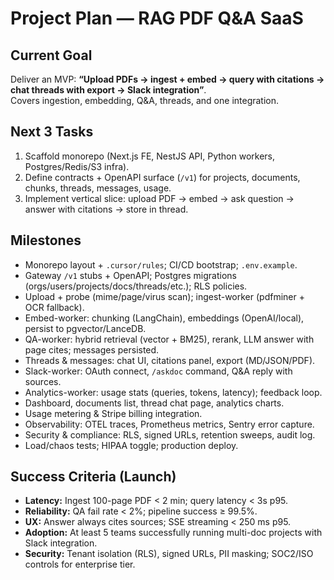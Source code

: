 # Project Plan — RAG PDF Q&A SaaS

## Current Goal
Deliver an MVP: **“Upload PDFs → ingest + embed → query with citations → chat threads with export → Slack integration”**.  
Covers ingestion, embedding, Q&A, threads, and one integration.

## Next 3 Tasks
1. Scaffold monorepo (Next.js FE, NestJS API, Python workers, Postgres/Redis/S3 infra).
2. Define contracts + OpenAPI surface (`/v1`) for projects, documents, chunks, threads, messages, usage.
3. Implement vertical slice: upload PDF → embed → ask question → answer with citations → store in thread.

## Milestones
- Monorepo layout + `.cursor/rules`; CI/CD bootstrap; `.env.example`.
- Gateway `/v1` stubs + OpenAPI; Postgres migrations (orgs/users/projects/docs/threads/etc.); RLS policies.
- Upload + probe (mime/page/virus scan); ingest-worker (pdfminer + OCR fallback).
- Embed-worker: chunking (LangChain), embeddings (OpenAI/local), persist to pgvector/LanceDB.
- QA-worker: hybrid retrieval (vector + BM25), rerank, LLM answer with page cites; messages persisted.
- Threads & messages: chat UI, citations panel, export (MD/JSON/PDF).
- Slack-worker: OAuth connect, `/askdoc` command, Q&A reply with sources.
- Analytics-worker: usage stats (queries, tokens, latency); feedback loop.
- Dashboard, documents list, thread chat page, analytics charts.
- Usage metering & Stripe billing integration.
- Observability: OTEL traces, Prometheus metrics, Sentry error capture.
- Security & compliance: RLS, signed URLs, retention sweeps, audit log.
- Load/chaos tests; HIPAA toggle; production deploy.

## Success Criteria (Launch)
- **Latency:** Ingest 100-page PDF < 2 min; query latency < 3s p95.
- **Reliability:** QA fail rate < 2%; pipeline success ≥ 99.5%.
- **UX:** Answer always cites sources; SSE streaming < 250 ms p95.
- **Adoption:** At least 5 teams successfully running multi-doc projects with Slack integration.
- **Security:** Tenant isolation (RLS), signed URLs, PII masking; SOC2/ISO controls for enterprise tier.
